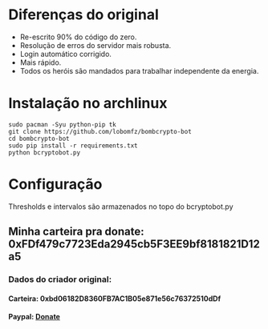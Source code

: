 # Diferenças do original
- Re-escrito 90% do código do zero.
- Resolução de erros do servidor mais robusta.
- Login automático corrigido.
- Mais rápido.
- Todos os heróis são mandados para trabalhar independente da energia.


# Instalação no archlinux
```
sudo pacman -Syu python-pip tk
git clone https://github.com/lobomfz/bombcrypto-bot
cd bombcrypto-bot
sudo pip install -r requirements.txt
python bcryptobot.py
```

# Configuração
Thresholds e intervalos são armazenados no topo do bcryptobot.py

## Minha carteira pra donate: 0xFDf479c7723Eda2945cb5F3EE9bf8181821D12a5
### Dados do criador original:
#### Carteira: 0xbd06182D8360FB7AC1B05e871e56c76372510dDf
#### Paypal: [Donate](https://www.paypal.com/donate?hosted_button_id=JVYSC6ZYCNQQQ)
